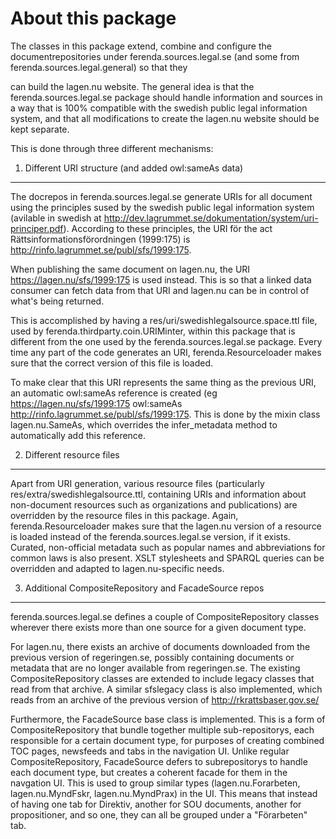 About this package
==================

The classes in this package extend, combine and configure the documentrepositories under ferenda.sources.legal.se (and some from ferenda.sources.legal.general) so that they 

can build the lagen.nu website. The general idea is that the ferenda.sources.legal.se package should handle information and sources in a way that is 100% compatible with the swedish public legal information system, and that all modifications to create the lagen.nu website should be kept separate.

This is done through three different mechanisms:

1. Different URI structure (and added owl:sameAs data)
------------------------------------------------------
The docrepos in ferenda.sources.legal.se generate URIs for all document using the principles sused by the swedish public legal information system (avilable in swedish at http://dev.lagrummet.se/dokumentation/system/uri-principer.pdf). According to these principles, the URI för the act Rättsinformationsförordningen (1999:175) is http://rinfo.lagrummet.se/publ/sfs/1999:175. 

When publishing the same document on lagen.nu, the URI https://lagen.nu/sfs/1999:175 is used instead. This is so that a linked data consumer can fetch data from that URI and lagen.nu can be in control of what's being returned. 

This is accomplished by having a res/uri/swedishlegalsource.space.ttl file, used by ferenda.thirdparty.coin.URIMinter, within this package that is different from the one used by the ferenda.sources.legal.se package. Every time any part of the code generates an URI, ferenda.Resourceloader makes sure that the correct version of this file is loaded.

To make clear that this URI represents the same thing as the previous URI, an automatic owl:sameAs reference is created (eg <https://lagen.nu/sfs/1999:175> owl:sameAs <http://rinfo.lagrummet.se/publ/sfs/1999:175>. This is done by the mixin class lagen.nu.SameAs, which overrides the infer_metadata method to automatically add this reference.

2. Different resource files
---------------------------
Apart from URI generation, various resource files (particularly res/extra/swedishlegalsource.ttl, containing URIs and information about non-document resources such as organizations and publications) are overridden by the resource files in this package. Again, ferenda.Resourceloader makes sure that the lagen.nu version of a resource is loaded instead of the ferenda.sources.legal.se version, if it exists. Curated, non-official metadata such as popular names and abbreviations for common laws is also present. XSLT stylesheets and SPARQL queries can be overridden and adapted to lagen.nu-specific needs.

3. Additional CompositeRepository and FacadeSource repos
--------------------------------------------------------

ferenda.sources.legal.se defines a couple of CompositeRepository classes wherever there exists more than one source for a given document type.

For lagen.nu, there exists an archive of documents downloaded from the previous version of regeringen.se, possibly containing documents or metadata that are no longer available from regeringen.se. The existing CompositeRepository classes are extended to include legacy classes that read from that archive. A similar sfslegacy class is also implemented, which reads from an archive of the previous version of http://rkrattsbaser.gov.se/

Furthermore, the FacadeSource base class is implemented. This is a form of CompositeRepository that bundle together multiple sub-repositorys, each responsible for a certain document type, for purposes of creating combined TOC pages, newsfeeds and tabs in the navigation UI. Unlike regular CompositeRepository, FacadeSource defers to subrepositorys to handle each document type, but creates a coherent facade for them in the navgation UI. This is used to group similar types (lagen.nu.Forarbeten, lagen.nu.MyndFskr, lagen.nu.MyndPrax) in the UI. This means that instead of having one tab for Direktiv, another for SOU documents, another for propositioner, and so one, they can all be grouped under a "Förarbeten" tab. 


